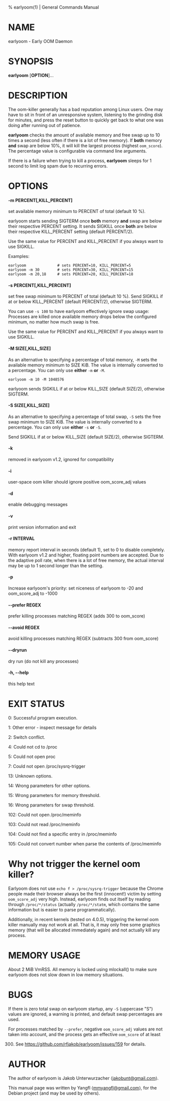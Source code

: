 % earlyoom(1) | General Commands Manual

# NAME

earlyoom - Early OOM Daemon

# SYNOPSIS

**earlyoom** [**OPTION**]...

# DESCRIPTION

The oom-killer generally has a bad reputation among Linux users. One may have to
sit in front of an unresponsive system, listening to the grinding disk for
minutes, and press the reset button to quickly get back to what one was doing
after running out of patience.

**earlyoom** checks the amount of available memory and free swap up to 10 times
a second (less often if there is a lot of free memory). If **both** memory
**and** swap are below 10%, it will kill the largest process (highest
`oom_score`). The percentage value is configurable via command line arguments.

If there is a failure when trying to kill a process, **earlyoom** sleeps for 1
second to limit log spam due to recurring errors.

# OPTIONS

#### -m PERCENT[,KILL_PERCENT]

set available memory minimum to PERCENT of total (default 10 %).

earlyoom starts sending SIGTERM once **both** memory **and** swap are below
their respective PERCENT setting. It sends SIGKILL once **both** are below their
respective KILL_PERCENT setting (default PERCENT/2).

Use the same value for PERCENT and KILL_PERCENT if you always want to use
SIGKILL.

Examples:

    earlyoom              # sets PERCENT=10, KILL_PERCENT=5
    earlyoom -m 30        # sets PERCENT=30, KILL_PERCENT=15
    earlyoom -m 20,18     # sets PERCENT=20, KILL_PERCENT=18

#### -s PERCENT[,KILL_PERCENT]

set free swap minimum to PERCENT of total (default 10 %). Send SIGKILL if at or
below KILL_PERCENT (default PERCENT/2), otherwise SIGTERM.

You can use `-s 100` to have earlyoom effectively ignore swap usage: Processes
are killed once available memory drops below the configured minimum, no matter
how much swap is free.

Use the same value for PERCENT and KILL_PERCENT if you always want to use
SIGKILL.

#### -M SIZE[,KILL_SIZE]

As an alternative to specifying a percentage of total memory, `-M` sets the
available memory minimum to SIZE KiB. The value is internally converted to a
percentage. You can only use **either** `-m` **or** `-M`.

    earlyoom -m 10 -M 1048576

earlyoom sends SIGKILL if at or below KILL_SIZE (default SIZE/2), otherwise SIGTERM.

#### -S SIZE[,KILL_SIZE]

As an alternative to specifying a percentage of total swap, `-S` sets the free
swap minimum to SIZE KiB. The value is internally converted to a percentage. You
can only use **either** `-s` **or** `-S`.

Send SIGKILL if at or below KILL_SIZE (default SIZE/2), otherwise SIGTERM.

#### -k

removed in earlyoom v1.2, ignored for compatibility

#### -i

user-space oom killer should ignore positive oom_score_adj values

#### -d

enable debugging messages

#### -v

print version information and exit

#### -r INTERVAL

memory report interval in seconds (default 1), set to 0 to disable completely.
With earlyoom v1.2 and higher, floating point numbers are accepted. Due to the
adaptive poll rate, when there is a lot of free memory, the actual interval may
be up to 1 second longer than the setting.

#### -p

Increase earlyoom's priority: set niceness of earlyoom to -20 and oom_score_adj
to -1000

#### \-\-prefer REGEX

prefer killing processes matching REGEX (adds 300 to oom_score)

#### \-\-avoid REGEX

avoid killing processes matching REGEX (subtracts 300 from oom_score)

#### \-\-dryrun

dry run (do not kill any processes)

#### -h, \-\-help

this help text

# EXIT STATUS

0: Successful program execution.

1: Other error - inspect message for details

2: Switch conflict.

4: Could not cd to /proc

5: Could not open proc

7: Could not open /proc/sysrq-trigger

13: Unknown options.

14: Wrong parameters for other options.

15: Wrong parameters for memory threshold.

16: Wrong parameters for swap threshold.

102: Could not open /proc/meminfo

103: Could not read /proc/meminfo

104: Could not find a specific entry in /proc/meminfo

105: Could not convert number when parse the contents of /proc/meminfo

# Why not trigger the kernel oom killer?

Earlyoom does not use `echo f > /proc/sysrq-trigger` because the Chrome people
made their browser always be the first (innocent!) victim by setting
`oom_score_adj` very high. Instead, earlyoom finds out itself by reading through
`/proc/*/status` (actually `/proc/*/statm`, which contains the same information
but is easier to parse programmatically).

Additionally, in recent kernels (tested on 4.0.5), triggering the kernel oom
killer manually may not work at all. That is, it may only free some graphics
memory (that will be allocated immediately again) and not actually kill any
process.

# MEMORY USAGE

About 2 MiB VmRSS. All memory is locked using mlockall() to make sure earlyoom
does not slow down in low memory situations.

# BUGS

If there is zero total swap on earlyoom startup, any `-S` (uppercase "S") values
are ignored, a warning is printed, and default swap percentages are used.

For processes matched by `--prefer`, negative `oom_score_adj` values are not
taken into account, and the process gets an effective `oom_score` of at least

300. See https://github.com/rfjakob/earlyoom/issues/159 for details.

# AUTHOR

The author of earlyoom is Jakob Unterwurzacher ⟨jakobunt@gmail.com⟩.

This manual page was written by Yangfl ⟨mmyangfl@gmail.com⟩, for the Debian
project (and may be used by others).
